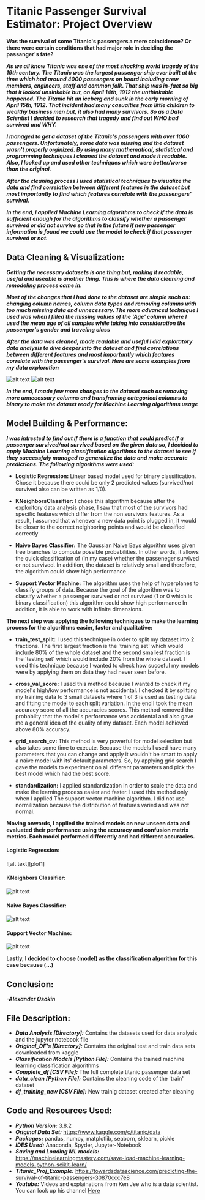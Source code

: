 # Titanic Passenger Survival Estimator: Project Overview #
**Was the survival of some Titanic's passengers a mere coincidence? Or there were certain conditions that had major role in deciding the passanger's fate?**

***As we all know Titanic was one of the most shocking world tragedy of the 19th century. The Titanic was the largest passenger ship ever built at the time which had around 4000 passengers on board including crew members, engineers, staff and common folk. That ship was in-fact so big that it looked unsinkable but, on April 14th, 1912 the unthinkable happened. The Titanic hit an iceberg and sunk in the early morning of April 15th, 1912. That incident had many casualties from little children to wealthy business men but, it also had many survivors. So as a Data Scientist I decided to research that tragedy and find out WHO had survived and WHY.***

***I managed to get a dataset of the Titanic's passengers with over 1000 passengers. Unfortunately, some data was missing and the dataset wasn't properly orginized. By using many mathematical, statistical and programming techniques I cleaned the dataset and made it readable. 
Also, I looked up and used other techniques which were better/worse than the original.***

***After the cleaning process I used statistical techniques to visualize the data and find correlation between different features in the dataset but most importantly to find which features correlate with the passengers' survival.***

***In the end, I applied Machine Learning algorithms to check if the data is sufficient enough for the algorithms to classify whether a passenger survived or did not survive so that in the future if new passenger information is found we could use the model to check if that passenger survived or not.***

## Data Cleaning & Visualization:
***Getting the necessary datasets is one thing but, making it readable, useful and useable is another thing. This is where the data cleaning and remodeling process came in.***

***Most of the changes that I had done to the dataset are simple such as: changing column names, column data types and removing columns with too much missing data and unnecessary. The more advanced technique I used was when I filled the missing values of the 'Age' column where I used the mean age of all samples while taking into consideration the passenger's gender and traveling class***

***After the data was cleaned, made readable and useful I did exploratory data analysis to dive deeper into the dataset and find correlations between different features and most importantly which features correlate with the passenger's survival. Here are some examples from my data exploration***

![alt text][plot2] ![alt text][plot4]

[plot2]: https://github.com/AlexOsokin97/titanic_casualties_proj/blob/master/Data_Analysis/MaleFemaleSurvived.png "MaleFemaleSurvived"
[plot4]: https://github.com/AlexOsokin97/titanic_casualties_proj/blob/master/Data_Analysis/fig.png "Survivals/Deaths in each gender "

***In the end, I made few more changes to the dataset such as removing more unnecessary columns and transfroming categorical columns to binary to make the dataset ready for Machine Learning algorithms usage***

## Model Building & Performance:
***I was intrested to find out if there is a function that could predict if a passenger survived/not survived based on the given data so, I decided to apply Machine Learning classification algorithms to the dataset to see if they successfuly managed to generalize the data and make accurate predictions. The following algorithms were used:***

* **Logistic Regression:** Linear based model used for binary classification. Chose it because there could be only 2 predicted values (survived/not survived also can be written as 1/0).

* **KNeighborsClassifier:** I chose this algorithm because after the exploritory data analysis phase, I saw that most of the survivors had specific features which differ from the non survivors features. As a result, I assumed that whenever a new data point is plugged in, it would be closer to the correct neighboring points and would be classified correctly

* **Naive Bayes Classifier:** The Gaussian Naive Bays algorithm uses given tree branches to compute possible probabilities. In other words, it allows the quick classification of (in my case) whether the passeneger survived or not survived. In addition, the dataset is relatively small and therefore, the algorithm could show high performance

* **Support Vector Machine:** The algorithm uses the help of hyperplanes to classify groups of data. Because the goal of the algorithm was to classify whether a passenger survived or not survived (1 or 0 which is binary classification) this algorithm could show high performance In addition, it is able to work with infinite dimensions.

**The next step was applying the following techniques to make the learning process for the algorithms easier, faster and qualitative:**

* **train_test_split:** I used this technique in order to split my dataset into 2 fractions. The first largest fraction is the 'training set' which would include 80% of the whole dataset and the second smallest fraction is the 'testing set' which would include 20% from the whole dataset. I used this technique because I wanted to check how succeful my models were by applying them on data they had never seen before.

* **cross_val_score:** I used this method because I wanted to check if my model's high/low performance is not accidental. I checked it by splitting my training data to 3 small datasets where 1 of 3 is used as testing data and fitting the model to each split variation. In the end I took the mean accuracy score of all the accuracies scores. This method removed the probabilty that the model's performance was accidental and also gave me a general idea of the quality of my dataset. Each model achieved above 80% accuracy.

* **grid_search_cv:** This method is very powerful for model selection but also takes some time to execute. Because the models I used have many parameters that you can change and apply it wouldn't be smart to apply a naive model with its' default parameters. So, by applying grid search I gave the models to experiment on all different parameters and pick the best model which had the best score.

* **standardization:** I applied standardization in order to scale the data and make the learning process easier and faster. I used this method only when I applied The support vector machine algorithm. I did not use normilization because the distribution of features varied and was not normal.

**Moving onwards, I applied the trained models on new unseen data and evaluated their performance using the accuracy and confusion matrix metrics. Each model performed differently and had different accuracies.**

#### Logistic Regression:
![alt text][plot1]


#### KNeighbors Classifier:
![alt text][plot3]


#### Naive Bayes Classifier:
![alt text][plot5]

#### Support Vector Machine:
![alt text][plot6]




[plot1 =256x256]: https://github.com/AlexOsokin97/titanic_casualties_proj/blob/master/models_%26_cms/Logistic_Regression_cm.png "LRCM"
[plot3]: https://github.com/AlexOsokin97/titanic_casualties_proj/blob/master/models_%26_cms/K-NearestNeighbors_cm.png "KNCCM"
[plot5]: https://github.com/AlexOsokin97/titanic_casualties_proj/blob/master/models_%26_cms/Gaussian_Naive_Bayes_cm.png "NBCCM"
[plot6]: https://github.com/AlexOsokin97/titanic_casualties_proj/blob/master/models_%26_cms/Support_Vector_Machine.png "SVMCM"
**Lastly, I decided to choose (model) as the classification algorithm for this case because (...)**

## Conclusion:


***-Alexander Osokin***

## File Description:
* ***Data Analysis [Directory]:*** Contains the datasets used for data analysis and the jupyter notebook file
* ***Original_DF's [Directory]:*** Contains the original test and train data sets downloaded from kaggle
* ***Classification Models [Python File]:*** Contains the trained machine learning classification algorithms 
* ***Complete_df [CSV File]:*** The full complete titanic passenger data set
* ***data_clean [Python File]:*** Contains the cleaning code of the 'train' dataset
* ***df_training_new [CSV File]:*** New trainig dataset created after cleaning

## Code and Resources Used:
* ***Python Version:*** 3.8.2
* ***Original Data Set:*** <https://www.kaggle.com/c/titanic/data>
* ***Packages:*** pandas, numpy, matplotlib, seaborn, sklearn, pickle
* ***IDES Used:*** Anaconda, Spyder, Jupyter-Notebook
* ***Saving and Loading ML models:*** <https://machinelearningmastery.com/save-load-machine-learning-models-python-scikit-learn/>
* ***Titanic_Proj_Example:*** <https://towardsdatascience.com/predicting-the-survival-of-titanic-passengers-30870ccc7e8>
* ***Youtube:*** Videos and explainations from Ken Jee who is a data scientist. You can look up his channel [Here](https://www.youtube.com/channel/UCiT9RITQ9PW6BhXK0y2jaeg)
